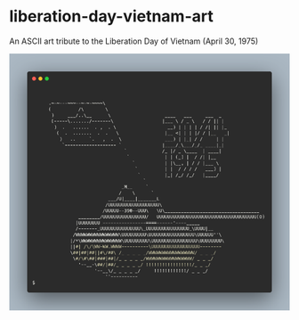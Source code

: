 # liberation-day-vietnam-art
An ASCII art tribute to the Liberation Day of Vietnam (April 30, 1975)

![liberation-day](liberation-day.png)
